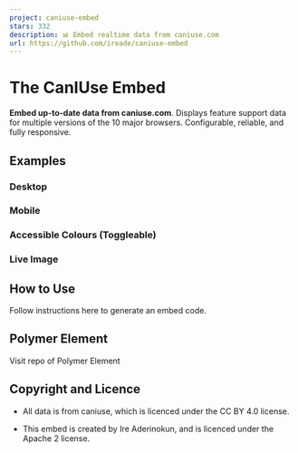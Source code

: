 ```yaml
---
project: caniuse-embed
stars: 332
description: 📊 Embed realtime data from caniuse.com
url: https://github.com/ireade/caniuse-embed
---
```


The CanIUse Embed
=================

**Embed up-to-date data from caniuse.com**. Displays feature support data for multiple versions of the 10 major browsers. Configurable, reliable, and fully responsive.

Examples
--------

### Desktop

### Mobile

### Accessible Colours (Toggleable)

### Live Image

How to Use
----------

Follow instructions here to generate an embed code.

Polymer Element
---------------

Visit repo of Polymer Element

Copyright and Licence
---------------------

-   All data is from caniuse, which is licenced under the CC BY 4.0 license.
    
-   This embed is created by Ire Aderinokun, and is licenced under the Apache 2 license.
